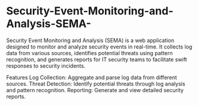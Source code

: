 # Security-Event-Monitoring-and-Analysis-SEMA-
Security Event Monitoring and Analysis (SEMA) is a web application designed to monitor and analyze security events in real-time. It collects log data from various sources, identifies potential threats using pattern recognition, and generates reports for IT security teams to facilitate swift responses to security incidents.


Features
Log Collection: Aggregate and parse log data from different sources.
Threat Detection: Identify potential threats through log analysis and pattern recognition.
Reporting: Generate and view detailed security reports.
